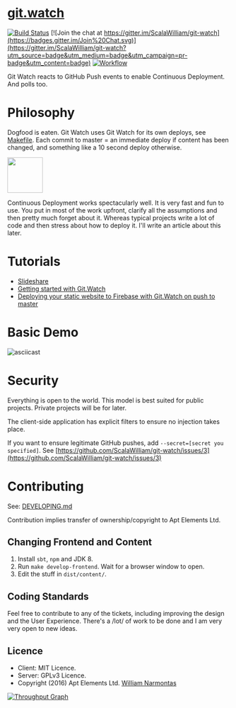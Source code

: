 # [git.watch](https://git.watch)
[![Build Status](https://travis-ci.org/ScalaWilliam/git-watch.svg?branch=master)](https://travis-ci.org/ScalaWilliam/git-watch)
[![Join the chat at https://gitter.im/ScalaWilliam/git-watch](https://badges.gitter.im/Join%20Chat.svg)](https://gitter.im/ScalaWilliam/git-watch?utm_source=badge&utm_medium=badge&utm_campaign=pr-badge&utm_content=badge)
[![Workflow](https://badge.waffle.io/ScalaWilliam/git-watch.png?label=ready&title=Ready)](https://waffle.io/ScalaWilliam/git-watch)

Git Watch reacts to GitHub Push events to enable Continuous Deployment. And polls too.

# Philosophy

Dogfood is eaten. Git Watch uses Git Watch for its own deploys, see [Makefile](https://github.com/ScalaWilliam/git-watch/blob/master/Makefile). Each commit to master = an immediate deploy if content has been changed, and something like a 10 second deploy otherwise. 

<img src="https://cloud.githubusercontent.com/assets/2464813/19618147/edc87a84-9874-11e6-9e90-ba258005b63d.png" height="80"/>

Continuous Deployment works spectacularly well. It is very fast and fun to use. You put in most of the work upfront, clarify all the assumptions and then pretty much forget about it. Whereas typical projects write a lot of code and then stress about how to deploy it. I'll write an article about this later.

# Tutorials

* [Slideshare](http://www.slideshare.net/WilliamNarmontas/git-watch)
* [Getting started with Git.Watch](https://github.com/ScalaWilliam/git-watch/blob/master/tutorials/GETTINGSTARTED.md)
* [Deploying your static website to Firebase with Git.Watch on push to master](https://github.com/ScalaWilliam/git-watch/blob/master/tutorials/FIREBASE.md)

# Basic Demo

![asciicast](https://cloud.githubusercontent.com/assets/2464813/19849322/8ac6e888-9f8d-11e6-81d5-3137c7fd940d.gif)

# Security
Everything is open to the world. This model is best suited for public projects. Private projects will be for later.

The client-side application has explicit filters to ensure no injection takes place.

If you want to ensure legitimate GitHub pushes, add `--secret=[secret you specified]`. See [https://github.com/ScalaWilliam/git-watch/issues/3](https://github.com/ScalaWilliam/git-watch/issues/3)

# Contributing
See: [DEVELOPING.md](DEVELOPING.md)

Contribution implies transfer of ownership/copyright to Apt Elements Ltd.

## Changing Frontend and Content

1. Install `sbt`, `npm` and JDK 8.
2. Run `make develop-frontend`. Wait for a browser window to open.
3. Edit the stuff in `dist/content/`.

## Coding Standards
Feel free to contribute to any of the tickets, including improving the design and the User Experience. There's a /lot/ of work to be done and I am very very open to new ideas.

## Licence

* Client: MIT Licence.
* Server: GPLv3 Licence.
* Copyright (2016) Apt Elements Ltd. [William Narmontas](https://www.scalawilliam.com/)

[![Throughput Graph](https://graphs.waffle.io/ScalaWilliam/git-watch/throughput.svg)](https://waffle.io/ScalaWilliam/git-watch/metrics/throughput)
